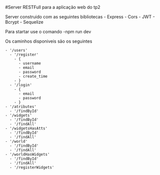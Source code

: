 #Server RESTFull para a aplicação web do tp2


Server construido com as seguintes bibliotecas 
    - Express
    - Cors
    - JWT
    - Bcrypt
    - Sequelize

Para startar use o comando
    -npm run dev

Os caminhos disponiveis são os seguintes

    - '/users'
      - '/register' 
        - {
          - username
          - email
          - password
          - create_time 
        - }
      - '/login'
        - {
          - email
          - password
        - }
    - '/atributes'
      - '/findById'
    - '/widgets'
      - '/findById'
      - '/findAll'
    - '/widgetsHasAtts'
      - '/findById'
      - '/findAll'
    - '/world'
      - '/findById'
      - '/findAll'
    - '/worldHasWidgets'
      - '/findById'
      - '/findAll'
      - '/registerWidgets'